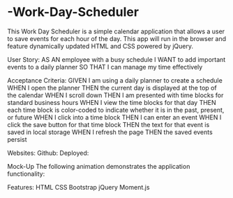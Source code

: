 # -Work-Day-Scheduler

This Work Day Scheduler is a simple calendar application that allows a user to save events for each hour of the day. This app will run in the browser and feature dynamically updated HTML and CSS powered by jQuery.

User Story:
AS AN employee with a busy schedule
I WANT to add important events to a daily planner
SO THAT I can manage my time effectively

Acceptance Criteria:
GIVEN I am using a daily planner to create a schedule
WHEN I open the planner
THEN the current day is displayed at the top of the calendar
WHEN I scroll down
THEN I am presented with time blocks for standard business hours
WHEN I view the time blocks for that day
THEN each time block is color-coded to indicate whether it is in the past, present, or future
WHEN I click into a time block
THEN I can enter an event
WHEN I click the save button for that time block
THEN the text for that event is saved in local storage
WHEN I refresh the page
THEN the saved events persist

Websites:
Github: 
Deployed: 


Mock-Up
The following animation demonstrates the application functionality:

Features:
HTML
CSS
Bootstrap
jQuery
Moment.js